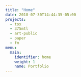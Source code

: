 ```yaml
---
title: "Home"
date: 2018-07-30T14:44:35-05:00
projects:
  - tox
  - 375mtl
  - art-public
  - paper
  - fm
menu:
  main:
    identifier: home
    weight: 1
    name: Portfolio
---
```

